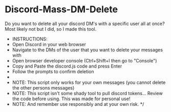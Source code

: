 # Discord-Mass-DM-Delete
Do you want to delete all your discord DM's with a specific user all at once? Most likely not but I did, so I made this tool.

 * INSTRUCTIONS:
 * Open Discord in your web browser
 * Navigate to the DMs of the user that you want to delete your messages with
 * Open browser developer console (Ctrl+Shift+I then go to "Console")
 * Copy and Paste the discord.js code and press Enter
 * Follow the prompts to confirm deletion
 * 
 * NOTE: This script only works for your own messages (you cannot delete the other persons messages)
 * NOTE: This script isn't some shady tool to pull discord tokens... Review the code before using. This was made for personal use!
 * NOTE: And remember use responsibly and at your own risk.
 */
